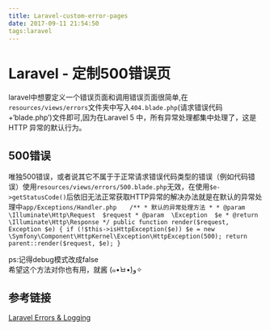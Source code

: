 ```yaml
---
title: Laravel-custom-error-pages
date: 2017-09-11 21:54:50
tags:laravel
---
```

# Laravel - 定制500错误页
laravel中想要定义一个错误页面和调用错误页面很简单,在`resources/views/errors`文件夹中写入`404.blade.php`(请求错误代码+‘blade.php’)文件即可,因为在Laravel 5 中，所有异常处理都集中处理了，这是HTTP 异常的默认行为。

## 500错误
唯独500错误，或者说其它不属于于正常请求错误代码类型的错误（例如代码错误）使用`resources/views/errors/500.blade.php`无效，在使用`$e->getStatusCode()`后依旧无法正常获取HTTP异常的解决办法就是在默认的异常处理中`app/Exceptions/Handler.php`
`    /**
     * 默认的异常处理方法
     *
     * @param  \Illuminate\Http\Request  $request
     * @param  \Exception  $e
     * @return \Illuminate\Http\Response
     */
    public function render($request, Exception $e)
    {
        if (!$this->isHttpException($e)) $e = new \Symfony\Component\HttpKernel\Exception\HttpException(500);
        return parent::render($request, $e);
    }
    `

ps:记得debug模式改成false  
希望这个方法对你也有用，就酱 (๑•̀ㅂ•́)و✧

## 参考链接
[Laravel Errors & Logging](https://laravel.com/docs/5.4/errors#render-method)
